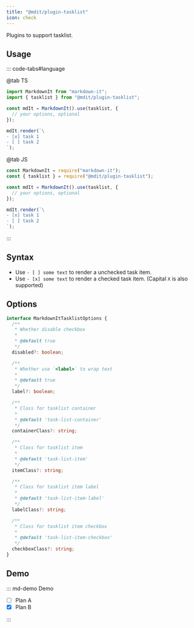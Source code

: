 ```yaml
---
title: "@mdit/plugin-tasklist"
icon: check
---
```


Plugins to support tasklist.

<!-- more -->

## Usage

::: code-tabs#language

@tab TS

```ts
import MarkdownIt from "markdown-it";
import { tasklist } from "@mdit/plugin-tasklist";

const mdIt = MarkdownIt().use(tasklist, {
  // your options, optional
});

mdIt.render(`\
- [x] task 1
- [ ] task 2
`);
```

@tab JS

```js
const MarkdownIt = require("markdown-it");
const { tasklist } = require("@mdit/plugin-tasklist");

const mdIt = MarkdownIt().use(tasklist, {
  // your options, optional
});

mdIt.render(`\
- [x] task 1
- [ ] task 2
`);
```

:::

## Syntax

- Use `- [ ] some text` to render a unchecked task item.
- Use `- [x] some text` to render a checked task item. (Capital `X` is also supported)

## Options

```ts
interface MarkdownItTasklistOptions {
  /**
   * Whether disable checkbox
   *
   * @default true
   */
  disabled?: boolean;

  /**
   * Whether use `<label>` to wrap text
   *
   * @default true
   */
  label?: boolean;

  /**
   * Class for tasklist container
   *
   * @default 'task-list-container'
   */
  containerClass?: string;

  /**
   * Class for tasklist item
   *
   * @default 'task-list-item'
   */
  itemClass?: string;

  /**
   * Class for tasklist item label
   *
   * @default 'task-list-item-label'
   */
  labelClass?: string;

  /**
   * Class for tasklist item checkbox
   *
   * @default 'task-list-item-checkbox'
   */
  checkboxClass?: string;
}
```

## Demo

::: md-demo Demo

- [ ] Plan A
- [x] Plan B

:::
